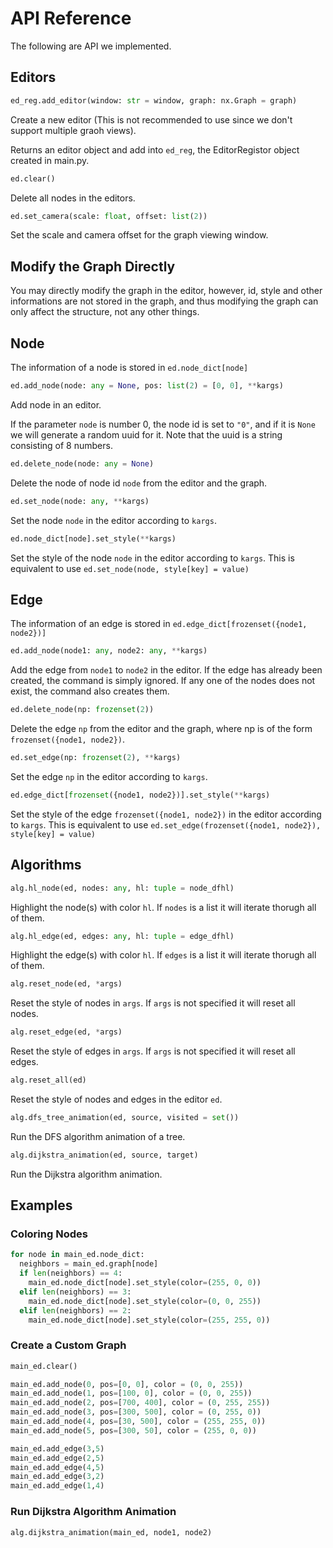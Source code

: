 # API Reference
The following are API we implemented.

## Editors

``` python
ed_reg.add_editor(window: str = window, graph: nx.Graph = graph)
```
Create a new editor (This is not recommended to use since we don't support multiple graoh views).

Returns an editor object and add into ```ed_reg```, the EditorRegistor object created in main.py.

``` python
ed.clear()
```

Delete all nodes in the editors.

``` python
ed.set_camera(scale: float, offset: list(2))
```

Set the scale and camera offset for the graph viewing window.


## Modify the Graph Directly

You may directly modify the graph in the editor, however, id, style and other informations are not stored in the graph, and thus modifying the graph can only affect the structure, not any other things. 

## Node
The information of a node is stored in ```ed.node_dict[node]```


```python 
ed.add_node(node: any = None, pos: list(2) = [0, 0], **kargs)
```

Add node in an editor. 

If the parameter ```node``` is number 0, the node id is set to ```"0"```, and if it is ```None``` we will generate a random uuid for it. Note that the uuid is a string consisting of 8 numbers.



```python 
ed.delete_node(node: any = None)
```

Delete the node of node id ```node``` from the editor and the graph.


``` python
ed.set_node(node: any, **kargs)
```

Set the node ```node``` in the editor according to ```kargs```.

```python
ed.node_dict[node].set_style(**kargs)
```

Set the style of the node ```node``` in the editor according to ```kargs```. This is equivalent to use ```ed.set_node(node, style[key] = value)```

## Edge
The information of an edge is stored in ```ed.edge_dict[frozenset({node1, node2})]```


```python 
ed.add_node(node1: any, node2: any, **kargs)
```

Add the edge from ```node1``` to ```node2``` in the editor. If the edge has already been created, the command is simply ignored. If any one of the nodes does not exist, the command also creates them.

```python 
ed.delete_node(np: frozenset(2))
```

Delete the edge ```np``` from the editor and the graph, where np is of the form ```frozenset({node1, node2})```.

``` python
ed.set_edge(np: frozenset(2), **kargs)
```

Set the edge ```np``` in the editor according to ```kargs```.

```python
ed.edge_dict[frozenset({node1, node2})].set_style(**kargs)
```

Set the style of the edge ```frozenset({node1, node2})``` in the editor according to ```kargs```. This is equivalent to use ```ed.set_edge(frozenset({node1, node2}), style[key] = value)```

## Algorithms
```python
alg.hl_node(ed, nodes: any, hl: tuple = node_dfhl)
```

Highlight the node(s) with color ```hl```. If ```nodes``` is a list it will iterate thorugh all of them.

```python
alg.hl_edge(ed, edges: any, hl: tuple = edge_dfhl)
```

Highlight the edge(s) with color ```hl```. If ```edges``` is a list it will iterate thorugh all of them.

```python
alg.reset_node(ed, *args)
```

Reset the style of nodes in ```args```. If ```args``` is not specified it will reset all nodes.

```python
alg.reset_edge(ed, *args)
```

Reset the style of edges in ```args```. If ```args``` is not specified it will reset all edges.

```python
alg.reset_all(ed)
```

Reset the style of nodes and edges in the editor ```ed```.

```python
alg.dfs_tree_animation(ed, source, visited = set())
```

Run the DFS algorithm animation of a tree. 

```python
alg.dijkstra_animation(ed, source, target)
```

Run the Dijkstra algorithm animation. 



## Examples

### Coloring Nodes
```python 
for node in main_ed.node_dict:
  neighbors = main_ed.graph[node]
  if len(neighbors) == 4:
    main_ed.node_dict[node].set_style(color=(255, 0, 0))
  elif len(neighbors) == 3:
    main_ed.node_dict[node].set_style(color=(0, 0, 255))
  elif len(neighbors) == 2:
    main_ed.node_dict[node].set_style(color=(255, 255, 0))
```

### Create a Custom Graph
```python
main_ed.clear()

main_ed.add_node(0, pos=[0, 0], color = (0, 0, 255))
main_ed.add_node(1, pos=[100, 0], color = (0, 0, 255))
main_ed.add_node(2, pos=[700, 400], color = (0, 255, 255))
main_ed.add_node(3, pos=[300, 500], color = (0, 255, 0))
main_ed.add_node(4, pos=[30, 500], color = (255, 255, 0))
main_ed.add_node(5, pos=[300, 50], color = (255, 0, 0))

main_ed.add_edge(3,5)
main_ed.add_edge(2,5)
main_ed.add_edge(4,5)
main_ed.add_edge(3,2)
main_ed.add_edge(1,4)
```

### Run Dijkstra Algorithm Animation

```python
alg.dijkstra_animation(main_ed, node1, node2)
```

